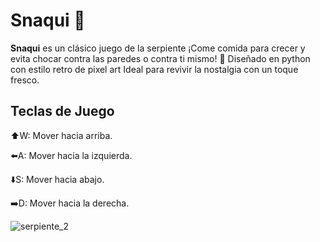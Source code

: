 # Snaqui 🐍
**Snaqui** es un clásico juego de la serpiente ¡Come comida para crecer y evita chocar contra las paredes o contra ti mismo! 
👾 Diseñado en python con estilo retro de pixel art Ideal para revivir la nostalgia con un toque fresco.

## Teclas de Juego
⬆️W: Mover hacia arriba.

⬅️A: Mover hacia la izquierda.

⬇️S: Mover hacia abajo.

➡️D: Mover hacia la derecha.

![serpiente_2](https://github.com/user-attachments/assets/571c0c78-e776-457d-98eb-1fa5c5046be5)
